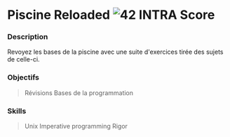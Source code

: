 # Piscine Reloaded ![42 INTRA Score](https://img.shields.io/badge/%E2%9C%94-100-brightgreen.svg)

### Description
Revoyez les bases de la piscine avec une suite d'exercices tirée des sujets de celle-ci.

### Objectifs
> Révisions
> Bases de la programmation

### Skills
> Unix
> Imperative programming
> Rigor
